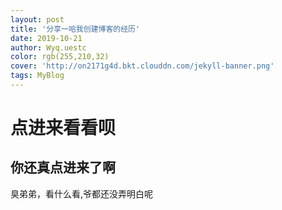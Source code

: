 ```yaml
---
layout: post
title: '分享一哈我创建博客的经历'
date: 2019-10-21
author: Wyq.uestc
color: rgb(255,210,32)
cover: 'http://on2171g4d.bkt.clouddn.com/jekyll-banner.png'
tags: MyBlog
---
```



# 点进来看看呗  
  
  
## 你还真点进来了啊
                                               
                                                           

            
              
                
                  
                    
                      
                        
                          
                           
臭弟弟，看什么看,爷都还没弄明白呢
